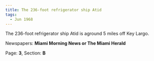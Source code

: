 ```yaml
---  
title: The 236-foot refrigerator ship Atid  
tags:  
  - Jun 1968  
---  
```

  
The 236-foot refrigerator ship Atid is aground 5 miles off Key Largo.  
  
Newspapers: **Miami Morning News or The Miami Herald**  
  
Page: **3**, Section: **B** 
